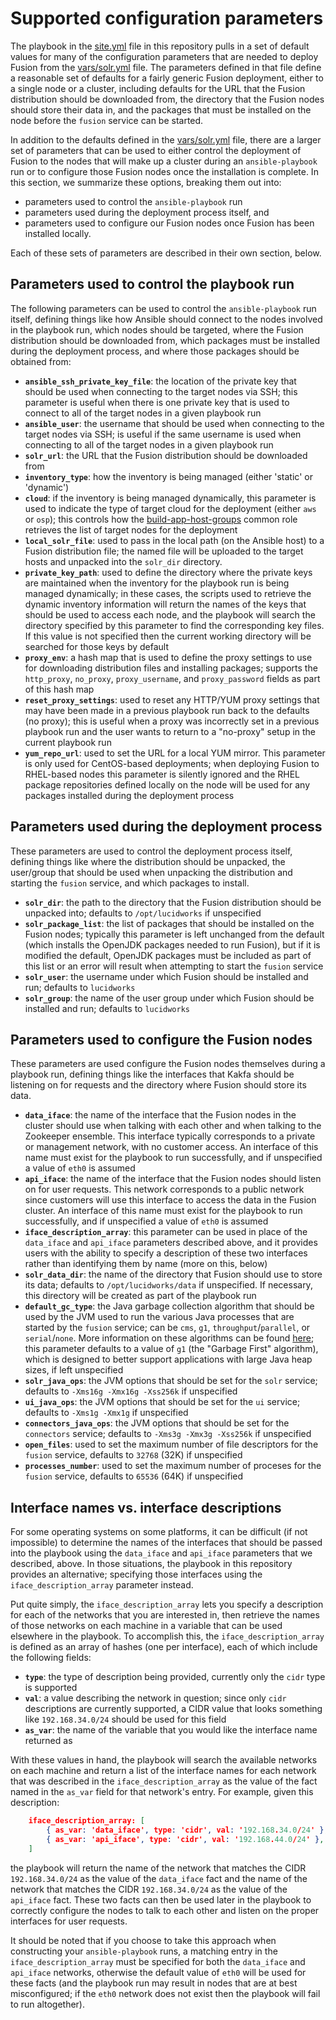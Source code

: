 # Supported configuration parameters
The playbook in the [site.yml](../site.yml) file in this repository pulls in a set of default values for many of the configuration parameters that are needed to deploy Fusion from the [vars/solr.yml](../vars/solr.yml) file. The parameters defined in that file define a reasonable set of defaults for a fairly generic Fusion deployment, either to a single node or a cluster, including defaults for the URL that the Fusion distribution should be downloaded from, the directory that the Fusion nodes should store their data in, and the packages that must be installed on the node before the `fusion` service can be started.

In addition to the defaults defined in the [vars/solr.yml](../vars/solr.yml) file, there are a larger set of parameters that can be used to either control the deployment of Fusion to the nodes that will make up a cluster during an `ansible-playbook` run or to configure those Fusion nodes once the installation is complete. In this section, we summarize these options, breaking them out into:

* parameters used to control the `ansible-playbook` run
* parameters used during the deployment process itself, and
* parameters used to configure our Fusion nodes once Fusion has been installed locally.

Each of these sets of parameters are described in their own section, below.

## Parameters used to control the playbook run
The following parameters can be used to control the `ansible-playbook` run itself, defining things like how Ansible should connect to the nodes involved in the playbook run, which nodes should be targeted, where the Fusion distribution should be downloaded from, which packages must be installed during the deployment process, and where those packages should be obtained from:

* **`ansible_ssh_private_key_file`**: the location of the private key that should be used when connecting to the target nodes via SSH; this parameter is useful when there is one private key that is used to connect to all of the target nodes in a given playbook run
* **`ansible_user`**: the username that should be used when connecting to the target nodes via SSH; is useful if the same username is used when connecting to all of the target nodes in a given playbook run
* **`solr_url`**: the URL that the Fusion distribution should be downloaded from
* **`inventory_type`**: how the inventory is being managed (either 'static' or 'dynamic')
* **`cloud`**: if the inventory is being managed dynamically, this parameter is used to indicate the type of target cloud for the deployment (either `aws` or `osp`); this controls how the [build-app-host-groups](../common-roles/build-app-host-groups) common role retrieves the list of target nodes for the deployment
* **`local_solr_file`**: used to pass in the local path (on the Ansible host) to a Fusion distribution file; the named file will be uploaded to the target hosts and unpacked into the `solr_dir` directory.
* **`private_key_path`**: used to define the directory where the private keys are maintained when the inventory for the playbook run is being managed dynamically; in these cases, the scripts used to retrieve the dynamic inventory information will return the names of the keys that should be used to access each node, and the playbook will search the directory specified by this parameter to find the corresponding key files. If this value is not specified then the current working directory will be searched for those keys by default
* **`proxy_env`**: a hash map that is used to define the proxy settings to use for downloading distribution files and installing packages; supports the `http_proxy`, `no_proxy`, `proxy_username`, and `proxy_password` fields as part of this hash map
* **`reset_proxy_settings`**: used to reset any HTTP/YUM proxy settings that may have been made in a previous playbook run back to the defaults (no proxy); this is useful when a proxy was incorrectly set in a previous playbook run and the user wants to return to a "no-proxy" setup in the current playbook run
* **`yum_repo_url`**: used to set the URL for a local YUM mirror. This parameter is only used for CentOS-based deployments; when deploying Fusion to RHEL-based nodes this parameter is silently ignored and the RHEL package repositories defined locally on the node will be used for any packages installed during the deployment process

## Parameters used during the deployment process
These parameters are used to control the deployment process itself, defining things like where the distribution should be unpacked, the user/group that should be used when unpacking the distribution and starting the `fusion` service, and which packages to install.

* **`solr_dir`**: the path to the directory that the Fusion distribution should be unpacked into; defaults to `/opt/lucidworks` if unspecified
* **`solr_package_list`**: the list of packages that should be installed on the Fusion nodes; typically this parameter is left unchanged from the default (which installs the OpenJDK packages needed to run Fusion), but if it is modified the default, OpenJDK packages must be included as part of this list or an error will result when attempting to start the `fusion` service
* **`solr_user`**: the username under which Fusion should be installed and run; defaults to `lucidworks`
* **`solr_group`**: the name of the user group under which Fusion should be installed and run; defaults to `lucidworks`

## Parameters used to configure the Fusion nodes
These parameters are used configure the Fusion nodes themselves during a playbook run, defining things like the interfaces that Kakfa should be listening on for requests and the directory where Fusion should store its data.

* **`data_iface`**: the name of the interface that the Fusion nodes in the cluster should use when talking with each other and when talking to the Zookeeper ensemble. This interface typically corresponds to a private or management network, with no customer access. An interface of this name must exist for the playbook to run successfully, and if unspecified a value of `eth0` is assumed
* **`api_iface`**: the name of the interface that the Fusion nodes should listen on for user requests. This network corresponds to a public network since customers will use this interface to access the data in the Fusion cluster. An interface of this name must exist for the playbook to run successfully, and if unspecified a value of `eth0` is assumed
* **`iface_description_array`**: this parameter can be used in place of the `data_iface` and `api_iface` parameters described above, and it provides users with the ability to specify a description of these two interfaces rather than identifying them by name (more on this, below)
* **`solr_data_dir`**: the name of the directory that Fusion should use to store its data; defaults to `/opt/lucidworks/data` if unspecified. If necessary, this directory will be created as part of the playbook run
* **`default_gc_type`**: the Java garbage collection algorithm that should be used by the JVM used to run the various Java processes that are started by the `fusion` service; can be `cms`, `g1`, `throughput`/`parallel`, or `serial`/`none`. More information on these algorithms can be found [here](https://dzone.com/articles/garbage-collectors-serial-vs-0); this parameter defaults to a value of `g1` (the "Garbage First" algorithm), which is designed to better support applications with large Java heap sizes, if left unspecified
* **`solr_java_ops`**: the JVM options that should be set for the `solr` service; defaults to `-Xms16g -Xmx16g -Xss256k` if unspecified
* **`ui_java_ops`**: the JVM options that should be set for the `ui` service; defaults to `-Xms1g -Xmx1g` if unspecified
* **`connectors_java_ops`**: the JVM options that should be set for the `connectors` service; defaults to `-Xms3g -Xmx3g -Xss256k` if unspecified
* **`open_files`**: used to set the maximum number of file descriptors for the `fusion` service, defaults to `32768` (32K) if unspecified
* **`processes_number`**:  used to set the maximum number of proceses for the `fusion` service, defaults to `65536` (64K) if unspecified

## Interface names vs. interface descriptions
For some operating systems on some platforms, it can be difficult (if not impossible) to determine the names of the interfaces that should be passed into the playbook using the `data_iface` and `api_iface` parameters that we described, above. In those situations, the playbook in this repository provides an alternative; specifying those interfaces using the `iface_description_array` parameter instead.

Put quite simply, the `iface_description_array` lets you specify a description for each of the networks that you are interested in, then retrieve the names of those networks on each machine in a variable that can be used elsewhere in the playbook. To accomplish this, the `iface_description_array` is defined as an array of hashes (one per interface), each of which include the following fields:

* **`type`**: the type of description being provided, currently only the `cidr` type is supported
* **`val`**: a value describing the network in question; since only `cidr` descriptions are currently supported, a CIDR value that looks something like `192.168.34.0/24` should be used for this field
* **`as_var`**: the name of the variable that you would like the interface name returned as

With these values in hand, the playbook will search the available networks on each machine and return a list of the interface names for each network that was described in the `iface_description_array` as the value of the fact named in the `as_var` field for that network's entry. For example, given this description:

```json
    iface_description_array: [
        { as_var: 'data_iface', type: 'cidr', val: '192.168.34.0/24' },
        { as_var: 'api_iface', type: 'cidr', val: '192.168.44.0/24' },
    ]
```

the playbook will return the name of the network that matches the CIDR `192.168.34.0/24` as the value of the `data_iface` fact and the name of the network that matches the CIDR `192.168.34.0/24` as the value of the `api_iface` fact. These two facts can then be used later in the playbook to correctly configure the nodes to talk to each other and listen on the proper interfaces for user requests.

It should be noted that if you choose to take this approach when constructing your `ansible-playbook` runs, a matching entry in the `iface_description_array` must be specified for both the `data_iface` and `api_iface` networks, otherwise the default value of `eth0` will be used for these facts (and the playbook run may result in nodes that are at best misconfigured; if the `eth0` network does not exist then the playbook will fail to run altogether).
